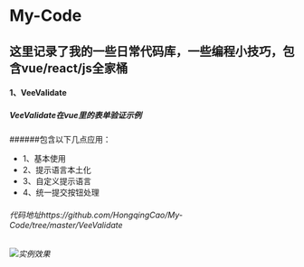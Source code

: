# My-Code
## 这里记录了我的一些日常代码库，一些编程小技巧，包含vue/react/js全家桶

#### 1、VeeValidate

##### VeeValidate在vue里的表单验证示例

######包含以下几点应用：
* 1、基本使用
* 2、提示语言本土化
* 3、自定义提示语言
* 4、统一提交按钮处理

###### 代码地址https://github.com/HongqingCao/My-Code/tree/master/VeeValidate

###### ![实例效果](https://github.com/HongqingCao/My-Code/blob/master/VeeValidate/VeeValidate.gif)
